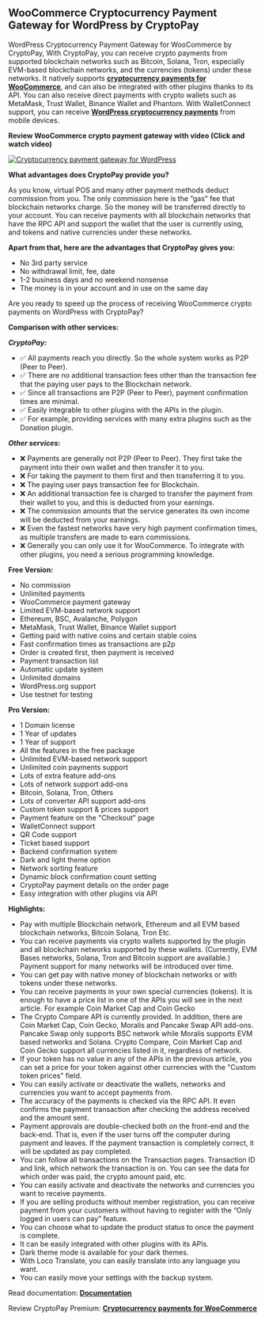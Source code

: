 ## WooCommerce Cryptocurrency Payment Gateway for WordPress by CryptoPay 

WordPress Cryptocurrency Payment Gateway for WooCommerce by CryptoPay, With CryptoPay, you can receive crypto payments from supported blockchain networks such as Bitcoin, Solana, Tron, especially EVM-based blockchain networks, and the currencies (tokens) under these networks. It natively supports **<a href="https://beycanpress.com/cryptopay/?utm_source=github&utm_medium=cryptopay_lite">cryptocurrency payments for WooCommerce</a>**, and can also be integrated with other plugins thanks to its API. You can also receive direct payments with crypto wallets such as MetaMask, Trust Wallet, Binance Wallet and Phantom. With WalletConnect support, you can receive **<a href="https://beycanpress.com/cryptopay/?utm_source=github&utm_medium=cryptopay_lite">WordPress cryptocurrency payments</a>** from mobile devices.


**Review WooCommerce crypto payment gateway with video (Click and watch video)** 

[![Cryptocurrency payment gateway for WordPress](https://img.youtube.com/vi/3vaoFL4XG10/0.jpg)](https://www.youtube.com/watch?v=3vaoFL4XG10)


**What advantages does CryptoPay provide you?**

As you know, virtual POS and many other payment methods deduct commission from you. The only commission here is the “gas” fee that blockchain networks charge. So the money will be transferred directly to your account. You can receive payments with all blockchain networks that have the RPC API and support the wallet that the user is currently using, and tokens and native currencies under these networks.

**Apart from that, here are the advantages that CryptoPay gives you:**

* No 3rd party service
* No withdrawal limit, fee, date
* 1-2 business days and no weekend nonsense
* The money is in your account and in use on the same day 

Are you ready to speed up the process of receiving WooCommerce crypto payments on WordPress with CryptoPay?

**Comparison with other services:**

***CryptoPay:***
* ✅ All payments reach you directly. So the whole system works as P2P (Peer to Peer).
* ✅ There are no additional transaction fees other than the transaction fee that the paying user pays to the Blockchain network.
* ✅ Since all transactions are P2P (Peer to Peer), payment confirmation times are minimal.
* ✅ Easily integrable to other plugins with the APIs in the plugin.
* ✅ For example, providing services with many extra plugins such as the Donation plugin.

***Other services:***
* ❌ Payments are generally not P2P (Peer to Peer). They first take the payment into their own wallet and then transfer it to you.
* ❌ For taking the payment to them first and then transferring it to you.
* ❌ The paying user pays transaction fee for Blockchain.
* ❌ An additional transaction fee is charged to transfer the payment from their wallet to you, and this is deducted from your earnings.
* ❌ The commission amounts that the service generates its own income will be deducted from your earnings.
* ❌ Even the fastest networks have very high payment confirmation times, as multiple transfers are made to earn commissions.
* ❌ Generally you can only use it for WooCommerce. To integrate with other plugins, you need a serious programming knowledge.

**Free Version:**

* No commission
* Unlimited payments
* WooCommerce payment gateway
* Limited EVM-based network support
* Ethereum, BSC, Avalanche, Polygon
* MetaMask, Trust Wallet, Binance Wallet support
* Getting paid with native coins and certain stable coins
* Fast confirmation times as transactions are p2p
* Order is created first, then payment is received
* Payment transaction list
* Automatic update system
* Unlimited domains
* WordPress.org support
* Use testnet for testing

**Pro Version:**

* 1 Domain license
* 1 Year of updates
* 1 Year of support
* All the features in the free package
* Unlimited EVM-based network support
* Unlimited coin payments support
* Lots of extra feature add-ons
* Lots of network support add-ons
* Bitcoin, Solana, Tron, Others
* Lots of converter API support add-ons
* Custom token support & prices support
* Payment feature on the "Checkout" page
* WalletConnect support
* QR Code support
* Ticket based support
* Backend confirmation system
* Dark and light theme option
* Network sorting feature
* Dynamic block confirmation count setting
* CryptoPay payment details on the order page
* Easy integration with other plugins via API

**Highlights:**

* Pay with multiple Blockchain network, Ethereum and all EVM based blockchain networks, Bitcoin Solana, Tron Etc.
* You can receive payments via crypto wallets supported by the plugin and all blockchain networks supported by these wallets. (Currently, EVM Bases networks, Solana, Tron and Bitcoin support are available.) Payment support for many networks will be introduced over time.
* You can get pay with native money of blockchain networks or with tokens under these networks.
* You can receive payments in your own special currencies (tokens). It is enough to have a price list in one of the APIs you will see in the next article. For example Coin Market Cap and Coin Gecko
* The Crypto Compare API is currently provided. In addition, there are Coin Market Cap, Coin Gecko, Moralis and Pancake Swap API add-ons. Pancake Swap only supports BSC network while Moralis supports EVM based networks and Solana. Crypto Compare, Coin Market Cap and Coin Gecko support all currencies listed in it, regardless of network.
* If your token has no value in any of the APIs in the previous article, you can set a price for your token against other currencies with the "Custom token prices" field.
* You can easily activate or deactivate the wallets, networks and currencies you want to accept payments from.
* The accuracy of the payments is checked via the RPC API. It even confirms the payment transaction after checking the address received and the amount sent.
* Payment approvals are double-checked both on the front-end and the back-end. That is, even if the user turns off the computer during payment and leaves. If the payment transaction is completely correct, it will be updated as pay completed.
* You can follow all transactions on the Transaction pages. Transaction ID and link, which network the transaction is on. You can see the data for which order was paid, the crypto amount paid, etc.
* You can easily activate and deactivate the networks and currencies you want to receive payments.
* If you are selling products without member registration, you can receive payment from your customers without having to register with the “Only logged in users can pay” feature.
* You can choose what to update the product status to once the payment is complete.
* It can be easily integrated with other plugins with its APIs.
* Dark theme mode is available for your dark themes.
* With Loco Translate, you can easily translate into any language you want.
* You can easily move your settings with the backup system.


Read documentation: **<a href="https://beycanpress.gitbook.io/cryptopay-docs/" target="_blank">Documentation</a>**

Review CryptoPay Premium: **<a href="https://beycanpress.com/cryptopay/?utm_source=github&utm_medium=cryptopay_lite">Cryptocurrency payments for WooCommerce</a>**